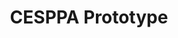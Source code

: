 ---
createdAt: 01/09/2021
title: CESPPA Prototype
highlight: CESPPA first landing page.
description: CESPPA prototype was the initial version of the cesppa.com website, designed and built by me.
type: Contract
coverImg: cesppa-prototype-cover.png
featured: true
url: https://cesppa-prototype.netlify.app/
category:
  - Site Templates, Landing Page
tools:
  - HTML
  - CSS
  - SCSS
  - JavaScript
  - Bootstrap
  - Gulp
---